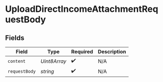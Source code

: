 # UploadDirectIncomeAttachmentRequestBody


## Fields

| Field              | Type               | Required           | Description        |
| ------------------ | ------------------ | ------------------ | ------------------ |
| `content`          | *Uint8Array*       | :heavy_check_mark: | N/A                |
| `requestBody`      | *string*           | :heavy_check_mark: | N/A                |